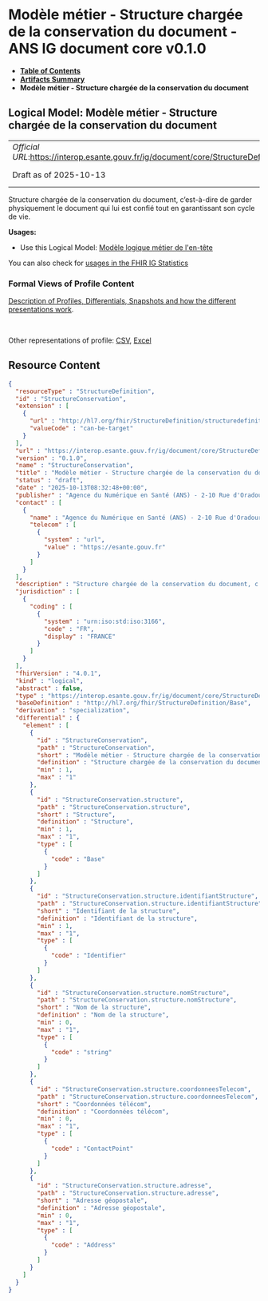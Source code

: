 # Modèle métier - Structure chargée de la conservation du document - ANS IG document core v0.1.0

* [**Table of Contents**](toc.md)
* [**Artifacts Summary**](artifacts.md)
* **Modèle métier - Structure chargée de la conservation du document**

## Logical Model: Modèle métier - Structure chargée de la conservation du document 

| | |
| :--- | :--- |
| *Official URL*:https://interop.esante.gouv.fr/ig/document/core/StructureDefinition/StructureConservation | *Version*:0.1.0 |
| Draft as of 2025-10-13 | *Computable Name*:StructureConservation |

 
Structure chargée de la conservation du document, c’est-à-dire de garder physiquement le document qui lui est confié tout en garantissant son cycle de vie. 

**Usages:**

* Use this Logical Model: [Modèle logique métier de l'en-tête](StructureDefinition-EnteteDocument.md)

You can also check for [usages in the FHIR IG Statistics](https://packages2.fhir.org/xig/ans.document.fr.core|current/StructureDefinition/StructureConservation)

### Formal Views of Profile Content

 [Description of Profiles, Differentials, Snapshots and how the different presentations work](http://build.fhir.org/ig/FHIR/ig-guidance/readingIgs.html#structure-definitions). 

 

Other representations of profile: [CSV](StructureDefinition-StructureConservation.csv), [Excel](StructureDefinition-StructureConservation.xlsx) 



## Resource Content

```json
{
  "resourceType" : "StructureDefinition",
  "id" : "StructureConservation",
  "extension" : [
    {
      "url" : "http://hl7.org/fhir/StructureDefinition/structuredefinition-type-characteristics",
      "valueCode" : "can-be-target"
    }
  ],
  "url" : "https://interop.esante.gouv.fr/ig/document/core/StructureDefinition/StructureConservation",
  "version" : "0.1.0",
  "name" : "StructureConservation",
  "title" : "Modèle métier - Structure chargée de la conservation du document",
  "status" : "draft",
  "date" : "2025-10-13T08:32:48+00:00",
  "publisher" : "Agence du Numérique en Santé (ANS) - 2-10 Rue d'Oradour-sur-Glane, 75015 Paris",
  "contact" : [
    {
      "name" : "Agence du Numérique en Santé (ANS) - 2-10 Rue d'Oradour-sur-Glane, 75015 Paris",
      "telecom" : [
        {
          "system" : "url",
          "value" : "https://esante.gouv.fr"
        }
      ]
    }
  ],
  "description" : "Structure chargée de la conservation du document, c'est-à-dire de garder physiquement le document qui lui est confié tout en garantissant son cycle de vie.",
  "jurisdiction" : [
    {
      "coding" : [
        {
          "system" : "urn:iso:std:iso:3166",
          "code" : "FR",
          "display" : "FRANCE"
        }
      ]
    }
  ],
  "fhirVersion" : "4.0.1",
  "kind" : "logical",
  "abstract" : false,
  "type" : "https://interop.esante.gouv.fr/ig/document/core/StructureDefinition/StructureConservation",
  "baseDefinition" : "http://hl7.org/fhir/StructureDefinition/Base",
  "derivation" : "specialization",
  "differential" : {
    "element" : [
      {
        "id" : "StructureConservation",
        "path" : "StructureConservation",
        "short" : "Modèle métier - Structure chargée de la conservation du document",
        "definition" : "Structure chargée de la conservation du document, c'est-à-dire de garder physiquement le document qui lui est confié tout en garantissant son cycle de vie.",
        "min" : 1,
        "max" : "1"
      },
      {
        "id" : "StructureConservation.structure",
        "path" : "StructureConservation.structure",
        "short" : "Structure",
        "definition" : "Structure",
        "min" : 1,
        "max" : "1",
        "type" : [
          {
            "code" : "Base"
          }
        ]
      },
      {
        "id" : "StructureConservation.structure.identifiantStructure",
        "path" : "StructureConservation.structure.identifiantStructure",
        "short" : "Identifiant de la structure",
        "definition" : "Identifiant de la structure",
        "min" : 1,
        "max" : "1",
        "type" : [
          {
            "code" : "Identifier"
          }
        ]
      },
      {
        "id" : "StructureConservation.structure.nomStructure",
        "path" : "StructureConservation.structure.nomStructure",
        "short" : "Nom de la structure",
        "definition" : "Nom de la structure",
        "min" : 0,
        "max" : "1",
        "type" : [
          {
            "code" : "string"
          }
        ]
      },
      {
        "id" : "StructureConservation.structure.coordonneesTelecom",
        "path" : "StructureConservation.structure.coordonneesTelecom",
        "short" : "Coordonnées télécom",
        "definition" : "Coordonnées télécom",
        "min" : 0,
        "max" : "1",
        "type" : [
          {
            "code" : "ContactPoint"
          }
        ]
      },
      {
        "id" : "StructureConservation.structure.adresse",
        "path" : "StructureConservation.structure.adresse",
        "short" : "Adresse géopostale",
        "definition" : "Adresse géopostale",
        "min" : 0,
        "max" : "1",
        "type" : [
          {
            "code" : "Address"
          }
        ]
      }
    ]
  }
}

```
